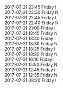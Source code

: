 2017-07-21 23:45 Friday  I  
2017-07-21 23:30 Friday  N  
2017-07-21 22:45 Friday  I  
2017-07-21 22:40 Friday  N  
2017-07-21 21:00 Friday  I  
2017-07-21 18:45 Friday  N  
2017-07-21 18:40 Friday  I  
2017-07-21 18:30 Friday  N  
2017-07-21 18:25 Friday  I  
2017-07-21 18:20 Friday  N  
2017-07-21 16:10 Friday  I  
2017-07-21 15:50 Friday  N  
2017-07-21 12:45 Friday  I  
2017-07-21 12:35 Friday  N  
2017-07-21 08:20 Friday  I  
